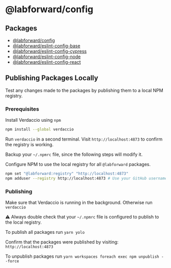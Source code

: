 # @labforward/config

## Packages

- [@labforward/config](./packages/config/README.md)
- [@labforward/eslint-config-base](./packages/eslint-config-base/README.md)
- [@labforward/eslint-config-cypress](./packages/eslint-config-cypress/README.md)
- [@labforward/eslint-config-node](./packages/eslint-config-node/README.md)
- [@labforward/eslint-config-react](./packages/eslint-config-react/README.md)

## Publishing Packages Locally

Test any changes made to the packages by publishing them to a local NPM registry.

### Prerequisites

Install Verdaccio using `npm`

```bash
npm install --global verdaccio
```

Run `verdaccio` in a second terminal. Visit `http://localhost:4873` to confirm the registry is working.

Backup your `~/.npmrc` file, since the following steps will modify it.

Configure NPM to use the local registry for all `@labforward` packages.

```bash
npm set "@labforward:registry" "http://localhost:4873"
npm adduser --registry http://localhost:4873 # Use your GitHub username and email.
```

### Publishing

Make sure that Verdaccio is running in the background. Otherwise run `verdaccio`

:warning: Always double check that your `~/.npmrc` file is configured to publish to the local registry.

To publish all packages run `yarn yolo`

Confirm that the packages were published by visiting: `http://localhost:4873`

To unpublish packages run `yarn workspaces foreach exec npm unpublish --force`
